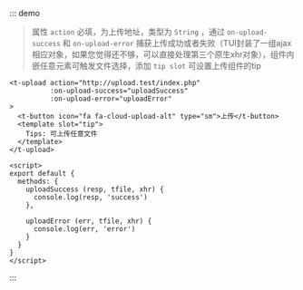 ::: demo
> 属性 `action` 必填，为上传地址，类型为 `String` ，通过 `on-upload-success` 和 `on-upload-error` 捕获上传成功或者失败（TUI封装了一组ajax相应对象，如果您觉得还不够，可以直接处理第三个原生xhr对象），组件内嵌任意元素可触发文件选择，添加 `tip slot` 可设置上传组件的tip
```htmlreject
<t-upload action="http://upload.test/index.php"
          :on-upload-success="uploadSuccess"
          :on-upload-error="uploadError"
>
  <t-button icon="fa fa-cloud-upload-alt" type="sm">上传</t-button>
  <template slot="tip">
    Tips: 可上传任意文件
  </template>
</t-upload>

<script>
export default {
  methods: {
    uploadSuccess (resp, tfile, xhr) {
      console.log(resp, 'success')
    },

    uploadError (err, tfile, xhr) {
      console.log(err, 'error')
    }    
  }
}
</script>
```
:::
